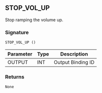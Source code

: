 ## STOP\_VOL\_UP
Stop ramping the volume up.


### Signature

`STOP_VOL_UP ()`


| Parameter | Type | Description       |
| --------- | ---- | ----------------- |
| OUTPUT    | INT  | Output Binding ID |


### Returns

`None`